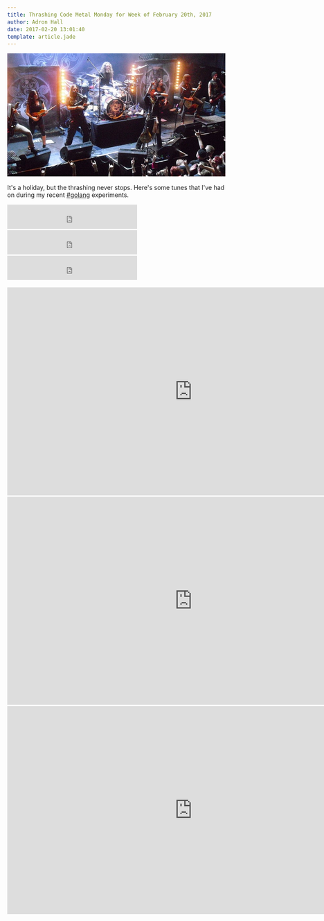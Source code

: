 ```yaml
---
title: Thrashing Code Metal Monday for Week of February 20th, 2017
author: Adron Hall
date: 2017-02-20 13:01:40
template: article.jade
---
```

![Eluveitie](eluveitie.jpeg)

It's a holiday, but the thrashing never stops. Here's some tunes that I've had on during my recent [#golang](https://twitter.com/search?q=%23golang) experiments.

<iframe width="300" height="56" src="https://embed.spotify.com/follow/1/?uri=spotify%3Aartist%3A52xuvlUvnxqH0xzxGPKXSu&amp;size=detail&amp;theme=dark" scrolling="no" frameborder="0" style="border:none; overflow:hidden;" allowtransparency="true"></iframe>

<iframe width="300" height="56" src="https://embed.spotify.com/follow/1/?uri=spotify%3Aartist%3A4DwtbMRUsK4JVU0Ts7pVwd&amp;size=detail&amp;theme=dark" scrolling="no" frameborder="0" style="border:none; overflow:hidden;" allowtransparency="true"></iframe>

<iframe width="300" height="56" src="https://embed.spotify.com/follow/1/?uri=spotify%3Aartist%3A4tLnmxO1rdlxWcEXXMds8a&amp;size=detail&amp;theme=dark" scrolling="no" frameborder="0" style="border:none; overflow:hidden;" allowtransparency="true"></iframe>

<span class="more"></span>

<iframe width="853" height="480" src="https://www.youtube.com/embed/4I9vnAxCvWY" frameborder="0" allowfullscreen></iframe>

<iframe width="853" height="480" src="https://www.youtube.com/embed/-w2m-TeLi6I" frameborder="0" allowfullscreen></iframe>

<iframe width="853" height="480" src="https://www.youtube.com/embed/UOvZKJlrtk8" frameborder="0" allowfullscreen></iframe>
